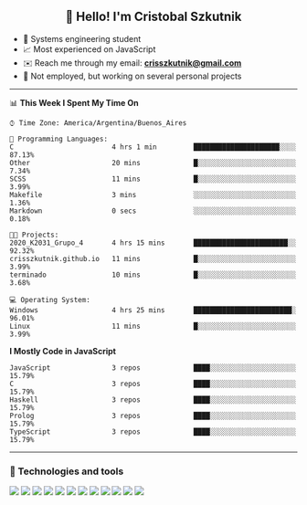 <h2 align="center">👋 Hello! I'm Cristobal Szkutnik</h2>

- 📖  Systems engineering student
- 📈  Most experienced on JavaScript
- ✉️  Reach me through my email: **crisszkutnik@gmail.com**
- 🏢  Not employed, but working on several personal projects

-------

<!--START_SECTION:waka-->
📊 **This Week I Spent My Time On** 

```text
⌚︎ Time Zone: America/Argentina/Buenos_Aires

💬 Programming Languages: 
C                        4 hrs 1 min         █████████████████████░░░░   87.13% 
Other                    20 mins             █░░░░░░░░░░░░░░░░░░░░░░░░   7.34% 
SCSS                     11 mins             █░░░░░░░░░░░░░░░░░░░░░░░░   3.99% 
Makefile                 3 mins              ░░░░░░░░░░░░░░░░░░░░░░░░░   1.36% 
Markdown                 0 secs              ░░░░░░░░░░░░░░░░░░░░░░░░░   0.18%

🐱‍💻 Projects: 
2020_K2031_Grupo_4       4 hrs 15 mins       ███████████████████████░░   92.32% 
crisszkutnik.github.io   11 mins             █░░░░░░░░░░░░░░░░░░░░░░░░   3.99% 
terminado                10 mins             █░░░░░░░░░░░░░░░░░░░░░░░░   3.68%

💻 Operating System: 
Windows                  4 hrs 25 mins       ████████████████████████░   96.01% 
Linux                    11 mins             █░░░░░░░░░░░░░░░░░░░░░░░░   3.99%

```

**I Mostly Code in JavaScript** 

```text
JavaScript               3 repos             ████░░░░░░░░░░░░░░░░░░░░░   15.79% 
C                        3 repos             ████░░░░░░░░░░░░░░░░░░░░░   15.79% 
Haskell                  3 repos             ████░░░░░░░░░░░░░░░░░░░░░   15.79% 
Prolog                   3 repos             ████░░░░░░░░░░░░░░░░░░░░░   15.79% 
TypeScript               3 repos             ████░░░░░░░░░░░░░░░░░░░░░   15.79%

```



<!--END_SECTION:waka-->

-------

### 🔧 Technologies and tools
<div>
  <img src="https://img.shields.io/badge/node.js%20-%2343853D.svg?&style=for-the-badge&logo=node.js&logoColor=white"/>
  <img src="https://img.shields.io/badge/javascript%20-%23323330.svg?&style=for-the-badge&logo=javascript&logoColor=%23F7DF1E"/>
  <img src="https://img.shields.io/badge/typescript%20-%23007ACC.svg?&style=for-the-badge&logo=typescript&logoColor=white"/>
  <img src="https://img.shields.io/badge/html5%20-%23E34F26.svg?&style=for-the-badge&logo=html5&logoColor=white"/>
  <img src="https://img.shields.io/badge/css3%20-%231572B6.svg?&style=for-the-badge&logo=css3&logoColor=white"/>
  <img src="https://img.shields.io/badge/c%20-%2300599C.svg?&style=for-the-badge&logo=c&logoColor=white"/>
  <img src="https://img.shields.io/badge/react%20-%2320232a.svg?&style=for-the-badge&logo=react&logoColor=%2361DAFB"/>
  <img src="https://img.shields.io/badge/express.js%20-%23404d59.svg?&style=for-the-badge"/>
  <img src="https://img.shields.io/badge/bootstrap%20-%23563D7C.svg?&style=for-the-badge&logo=bootstrap&logoColor=white"/>
  <img src="https://img.shields.io/badge/git%20-%23F05033.svg?&style=for-the-badge&logo=git&logoColor=white"/>
  <img src="https://img.shields.io/badge/heroku%20-%23430098.svg?&style=for-the-badge&logo=heroku&logoColor=white"/>
  <img src ="https://img.shields.io/badge/MongoDB-%234ea94b.svg?&style=for-the-badge&logo=mongodb&logoColor=white"/>
 </div>
